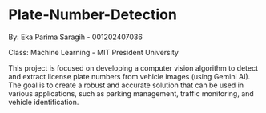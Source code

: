 # Plate-Number-Detection
By: Eka Parima Saragih - 001202407036

Class: Machine Learning - MIT President University

This project is focused on developing a computer vision algorithm to detect and extract license plate numbers from vehicle images (using Gemini AI). 
The goal is to create a robust and accurate solution that can be used in various applications, such as parking management, traffic monitoring, and vehicle identification.

